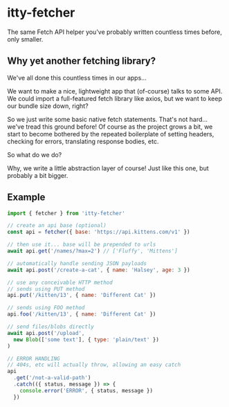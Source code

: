 # <span class="accent">itty</span>-fetcher
<div class="byline">
 The same Fetch API helper you've probably written countless times before, only smaller.
</div>

## Why yet another fetching library?

We've all done this countless times in our apps...

We want to make a nice, lightweight app that (of-course) talks to some API. We could import a full-featured fetch library like axios, but we want to keep our bundle size down, right?

So we just write some basic native fetch statements. That's not hard... we've tread this ground before! Of course as the project grows a bit, we start to become bothered by the repeated boilerplate of setting headers, checking for errors, translating response bodies, etc.

So what do we do?

Why, we write a little abstraction layer of course! Just like this one, but probably a bit bigger.

## Example
```js
import { fetcher } from 'itty-fetcher'

// create an api base (optional)
const api = fetcher({ base: 'https://api.kittens.com/v1' })

// then use it... base will be prepended to urls
await api.get('/names/?max=2') // ['Fluffy', 'Mittens']

// automatically handle sending JSON payloads
await api.post('/create-a-cat', { name: 'Halsey', age: 3 })

// use any conceivable HTTP method
// sends using PUT method
api.put('/kitten/13', { name: 'Different Cat' }) 

// sends using FOO method
api.foo('/kitten/13', { name: 'Different Cat' }) 

// send files/blobs directly
await api.post('/upload', 
  new Blob(['some text'], { type: 'plain/text' })
)

// ERROR HANDLING
// 404s, etc will actually throw, allowing an easy catch
api
  .get('/not-a-valid-path')
  .catch(({ status, message }) => {
    console.error('ERROR', { status, message })
  })
```
